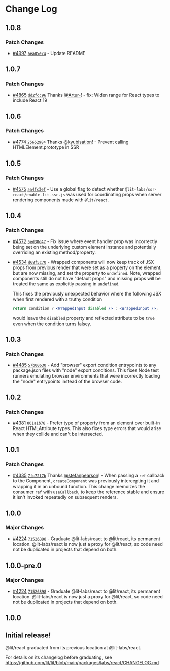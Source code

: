 # Change Log

## 1.0.8

### Patch Changes

- [#4997](https://github.com/lit/lit/pull/4997) [`aea85e24`](https://github.com/lit/lit/commit/aea85e24b88108fb13302d0120d9f7cd6bdb08a8) - Update README

## 1.0.7

### Patch Changes

- [#4865](https://github.com/lit/lit/pull/4865) [`dd2fdc96`](https://github.com/lit/lit/commit/dd2fdc96441a585f735f3d1daffe65c652bad0df) Thanks [@Artur-](https://github.com/Artur-)! - fix: Widen range for React types to include React 19

## 1.0.6

### Patch Changes

- [#4774](https://github.com/lit/lit/pull/4774) [`25652984`](https://github.com/lit/lit/commit/2565298435d017672a1e7669f176134724c4c806) Thanks [@kyubisation](https://github.com/kyubisation)! - Prevent calling HTMLElement.prototype in SSR

## 1.0.5

### Patch Changes

- [#4575](https://github.com/lit/lit/pull/4575) [`aa4fc3ef`](https://github.com/lit/lit/commit/aa4fc3eff349b202861e597ef7554934b9eaa19a) - Use a global flag to detect whether `@lit-labs/ssr-react/enable-lit-ssr.js` was used for coordinating props when server rendering components made with `@lit/react`.

## 1.0.4

### Patch Changes

- [#4572](https://github.com/lit/lit/pull/4572) [`5ed30d47`](https://github.com/lit/lit/commit/5ed30d47f7c2d5574293a9caf73cdf13a1907dcd) - Fix issue where event handler prop was incorrectly being set on the underlying custom element instance and potentially overriding an existing method/property.

- [#4534](https://github.com/lit/lit/pull/4534) [`d68f5c70`](https://github.com/lit/lit/commit/d68f5c705484b9f6ea1f553d4851a9aa6a440db0) - Wrapped components will now keep track of JSX props from previous render that were set as a property on the element, but are now missing, and set the property to `undefined`. Note, wrapped components still do not have "default props" and missing props will be treated the same as explicitly passing in `undefined`.

  This fixes the previously unexpected behavior where the following JSX when first rendered with a truthy condition

  ```jsx
  return condition ? <WrappedInput disabled /> : <WrappedInput />;
  ```

  would leave the `disabled` property and reflected attribute to be `true` even when the condition turns falsey.

## 1.0.3

### Patch Changes

- [#4485](https://github.com/lit/lit/pull/4485) [`57b00630`](https://github.com/lit/lit/commit/57b006306c269bd835979935dae3062599c4fccf) - Add "browser" export condition entrypoints to any package.json files with "node"
  export conditions. This fixes Node test runners emulating browser environments that were incorrectly loading the
  "node" entrypoints instead of the browser code.

## 1.0.2

### Patch Changes

- [#4381](https://github.com/lit/lit/pull/4381) [`001a1b78`](https://github.com/lit/lit/commit/001a1b78074aa799946c0db798bacc1ba1422cbf) - Prefer type of property from an element over built-in React HTMLAttribute types. This also fixes type errors that would arise when they collide and can't be intersected.

## 1.0.1

### Patch Changes

- [#4335](https://github.com/lit/lit/pull/4335) [`7fc72f7b`](https://github.com/lit/lit/commit/7fc72f7b1769d80961229537606083371a7dc1e8) Thanks [@stefanpearson](https://github.com/stefanpearson)! - When passing a `ref` callback to the Component, `createComponent` was previously intercepting it and wrapping it in an unbound function. This change memoizes the consumer `ref` with `useCallback`, to keep the reference stable and ensure it isn't invoked repeatedly on subsequent renders.

## 1.0.0

### Major Changes

- [#4224](https://github.com/lit/lit/pull/4224) [`71526898`](https://github.com/lit/lit/commit/71526898cc33ff8a466b9dcabb89d601ec862b9a) - Graduate @lit-labs/react to @lit/react, its permanent location. @lit-labs/react is now just a proxy for @lit/react, so code need not be duplicated in projects that depend on both.

## 1.0.0-pre.0

### Major Changes

- [#4224](https://github.com/lit/lit/pull/4224) [`71526898`](https://github.com/lit/lit/commit/71526898cc33ff8a466b9dcabb89d601ec862b9a) - Graduate @lit-labs/react to @lit/react, its permanent location. @lit-labs/react is now just a proxy for @lit/react, so code need not be duplicated in projects that depend on both.

## 1.0.0

## Initial release!

@lit/react graduated from its previous location at @lit-labs/react.

For details on its changelog before graduating, see https://github.com/lit/lit/blob/main/packages/labs/react/CHANGELOG.md
